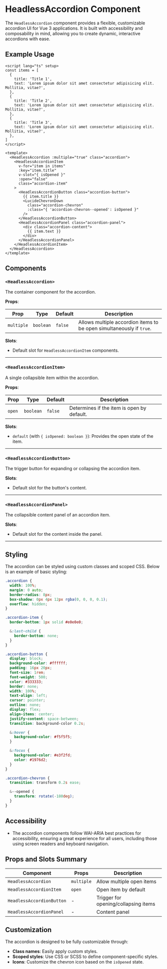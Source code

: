 # HeadlessAccordion Component

The `HeadlessAccordion` component provides a flexible, customizable accordion UI for Vue 3 applications. It is built with accessibility and composability in mind, allowing you to create dynamic, interactive accordions with ease.

## Example Usage

```vue
<script lang="ts" setup>
const items = [
  {
    title: 'Title 1',
    text: 'Lorem ipsum dolor sit amet consectetur adipisicing elit. Mollitia, vitae?',
  },
  {
    title: 'Title 2',
    text: 'Lorem ipsum dolor sit amet consectetur adipisicing elit. Mollitia, vitae?',
  },
  {
    title: 'Title 3',
    text: 'Lorem ipsum dolor sit amet consectetur adipisicing elit. Mollitia, vitae?',
  },
]
</script>

<template>
  <HeadlessAccordion :multiple="true" class="accordion">
    <HeadlessAccordionItem
      v-for="item in items"
      :key="item.title"
      v-slot="{ isOpened }"
      :open="false"
      class="accordion-item"
    >
      <HeadlessAccordionButton class="accordion-button">
        {{ item.title }}
        <LucideChevronDown
          class="accordion-chevron"
          :class="{ 'accordion-chevron--opened': isOpened }"
        />
      </HeadlessAccordionButton>
      <HeadlessAccordionPanel class="accordion-panel">
        <div class="accordion-content">
          {{ item.text }}
        </div>
      </HeadlessAccordionPanel>
    </HeadlessAccordionItem>
  </HeadlessAccordion>
</template>
```

## Components

### `<HeadlessAccordion>`

The container component for the accordion.

**Props**:

| Prop       | Type      | Default | Description                                                          |
| ---------- | --------- | ------- | -------------------------------------------------------------------- |
| `multiple` | `boolean` | `false` | Allows multiple accordion items to be open simultaneously if `true`. |

**Slots**:

- Default slot for `HeadlessAccordionItem` components.

---

### `<HeadlessAccordionItem>`

A single collapsible item within the accordion.

**Props**:

| Prop   | Type      | Default | Description                                |
| ------ | --------- | ------- | ------------------------------------------ |
| `open` | `boolean` | `false` | Determines if the item is open by default. |

**Slots**:

- `default` (with `{ isOpened: boolean }`): Provides the open state of the item.

---

### `<HeadlessAccordionButton>`

The trigger button for expanding or collapsing the accordion item.

**Slots**:

- Default slot for the button's content.

---

### `<HeadlessAccordionPanel>`

The collapsible content panel of an accordion item.

**Slots**:

- Default slot for the content inside the panel.

---

## Styling

The accordion can be styled using custom classes and scoped CSS. Below is an example of basic styling:

```scss
.accordion {
  width: 100%;
  margin: 0 auto;
  border-radius: 8px;
  box-shadow: 0px 4px 12px rgba(0, 0, 0, 0.1);
  overflow: hidden;
}

.accordion-item {
  border-bottom: 1px solid #e0e0e0;

  &:last-child {
    border-bottom: none;
  }
}

.accordion-button {
  display: block;
  background-color: #ffffff;
  padding: 16px 20px;
  font-size: 1rem;
  font-weight: 500;
  color: #333333;
  border: none;
  width: 100%;
  text-align: left;
  cursor: pointer;
  outline: none;
  display: flex;
  align-items: center;
  justify-content: space-between;
  transition: background-color 0.2s;

  &:hover {
    background-color: #f5f5f5;
  }

  &:focus {
    background-color: #e3f2fd;
    color: #1976d2;
  }
}

.accordion-chevron {
  transition: transform 0.2s ease;

  &--opened {
    transform: rotate(-180deg);
  }
}
```

## Accessibility

- The accordion components follow WAI-ARIA best practices for accessibility, ensuring a great experience for all users, including those using screen readers and keyboard navigation.

## Props and Slots Summary

| Component                 | Props      | Description                          |
| ------------------------- | ---------- | ------------------------------------ |
| `HeadlessAccordion`       | `multiple` | Allow multiple open items            |
| `HeadlessAccordionItem`   | `open`     | Open item by default                 |
| `HeadlessAccordionButton` | -          | Trigger for opening/collapsing items |
| `HeadlessAccordionPanel`  | -          | Content panel                        |

## Customization

The accordion is designed to be fully customizable through:

- **Class names**: Easily apply custom styles.
- **Scoped styles**: Use CSS or SCSS to define component-specific styles.
- **Icons**: Customize the chevron icon based on the `isOpened` state.
